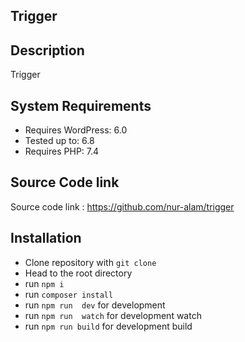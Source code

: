 ## Trigger

## Description

Trigger

## System Requirements

-   Requires WordPress: 6.0
-   Tested up to: 6.8
-   Requires PHP: 7.4
## Source Code link
Source code link : https://github.com/nur-alam/trigger

## Installation

-   Clone repository with `git clone`
-   Head to the root directory
-   run `npm i`
-   run `composer install`
-   run `npm run  dev` for development
-   run `npm run  watch` for development watch
-   run `npm run build` for development build
